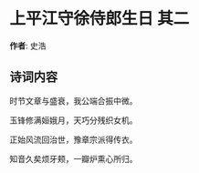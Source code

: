 # 上平江守徐侍郎生日  其二

**作者**: 史浩

## 诗词内容

时节文章与盛衰，我公端合振中微。

玉锋修满姮娥月，天巧分残织女机。

正始风流回治世，豫章宗派得传衣。

知音久矣烦牙颊，一瓣炉熏心所归。


